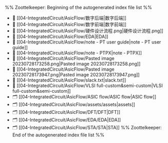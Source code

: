 %% Zoottelkeeper: Beginning of the autogenerated index file list  %%
- 📄 [[04-IntegratedCircuit/AsicFlow/数字后端|数字后端]]
- 📄 [[04-IntegratedCircuit/AsicFlow/数字前端|数字前端]]
- 📄 [[04-IntegratedCircuit/AsicFlow/硬件设计流程.png|硬件设计流程.png]]
- 📄 [[04-IntegratedCircuit/AsicFlow/EDA|EDA]]
- 📄 [[04-IntegratedCircuit/AsicFlow/note - PT user guide|note - PT user guide]]
- 📄 [[04-IntegratedCircuit/AsicFlow/note - PTPX|note - PTPX]]
- 📄 [[04-IntegratedCircuit/AsicFlow/Pasted image 20230728173258.png|Pasted image 20230728173258.png]]
- 📄 [[04-IntegratedCircuit/AsicFlow/Pasted image 20230728173947.png|Pasted image 20230728173947.png]]
- 📄 [[04-IntegratedCircuit/AsicFlow/slack.txt|slack.txt]]
- 📄 [[04-IntegratedCircuit/AsicFlow/VLSI full-custom&semi-custom|VLSI full-custom&semi-custom]]
- 🗂️ [[04-IntegratedCircuit/AsicFlow/ASIC flow/ASIC flow|ASIC flow]]
- 🗂️ [[04-IntegratedCircuit/AsicFlow/assets/assets|assets]]
- 🗂️ [[04-IntegratedCircuit/AsicFlow/DFT/DFT|DFT]]
- 🗂️ [[04-IntegratedCircuit/AsicFlow/EDA/EDA|EDA]]
- 🗂️ [[04-IntegratedCircuit/AsicFlow/STA/STA|STA]]
%% Zoottelkeeper: End of the autogenerated index file list  %%
